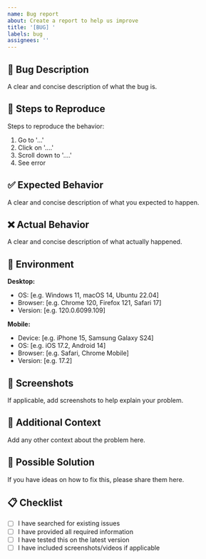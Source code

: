 ```yaml
---
name: Bug report
about: Create a report to help us improve
title: '[BUG] '
labels: bug
assignees: ''
---
```


## 🐛 Bug Description
A clear and concise description of what the bug is.

## 🔄 Steps to Reproduce
Steps to reproduce the behavior:
1. Go to '...'
2. Click on '....'
3. Scroll down to '....'
4. See error

## ✅ Expected Behavior
A clear and concise description of what you expected to happen.

## ❌ Actual Behavior
A clear and concise description of what actually happened.

## 📱 Environment
**Desktop:**
- OS: [e.g. Windows 11, macOS 14, Ubuntu 22.04]
- Browser: [e.g. Chrome 120, Firefox 121, Safari 17]
- Version: [e.g. 120.0.6099.109]

**Mobile:**
- Device: [e.g. iPhone 15, Samsung Galaxy S24]
- OS: [e.g. iOS 17.2, Android 14]
- Browser: [e.g. Safari, Chrome Mobile]
- Version: [e.g. 17.2]

## 📸 Screenshots
If applicable, add screenshots to help explain your problem.

## 🔗 Additional Context
Add any other context about the problem here.

## 🚀 Possible Solution
If you have ideas on how to fix this, please share them here.

## 📋 Checklist
- [ ] I have searched for existing issues
- [ ] I have provided all required information
- [ ] I have tested this on the latest version
- [ ] I have included screenshots/videos if applicable 